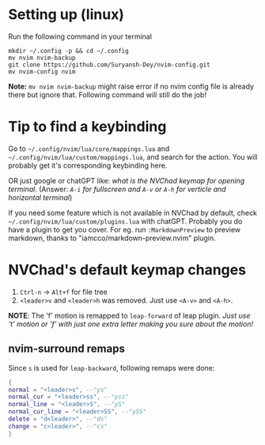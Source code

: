# Setting up (linux)
Run the following command in your terminal
```terminal
mkdir ~/.config -p && cd ~/.config
mv nvim nvim-backup
git clone https://github.com/Suryansh-Dey/nvim-config.git
mv nvim-config nvim
```
**Note:** `mv nvim nvim-backup` might raise error if no nvim config file is already there but ignore that. Following command will still do the job!

# Tip to find a keybinding
Go to `~/.config/nvim/lua/core/mappings.lua` and `~/.config/nvim/lua/custom/mappings.lua`, and search for the action. You will probably get it's corresponding keybinding here.

OR just google or chatGPT like: *what is the NVChad keymap for opening terminal*. (Answer: *`A-i` for fullscreen and `A-v` or `A-h` for verticle and horizontal terminal*)

If you need some feature which is not available in NVChad by default, check `~/.config/nvim/lua/custom/plugins.lua` with chatGPT. Probably you do have a plugin to get you cover. For eg. run `:MarkdownPreview` to preview markdown, thanks to "iamcco/markdown-preview.nvim" plugin.

# NVChad's default keymap changes
1. `Ctrl-n` -> `Alt+f` for file tree
2. `<leader>v` and `<leader>h` was removed. Just use `<A-v>` and `<A-h>`.

**NOTE**: The 'f' motion is remapped to `leap-forward` of leap plugin. *Just use 't' motion or 'f' with just one extra letter making you sure about the motion!*

## nvim-surround remaps
Since `s` is used for `leap-backward`, following remaps were done:
``` lua
{
normal = "<leader>s", --"ys"
normal_cur = "<leader>ss", --"yss"
normal_line = "<leader>S", --"yS"
normal_cur_line = "<leader>SS", --"ySS"
delete = "d<leader>", --"ds"
change = "c<leader>", --"cs"
}
```
